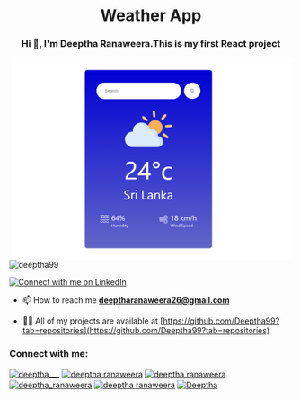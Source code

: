 <h1 align="center">Weather App </h1>
<h3 align="center">Hi 👋, I'm Deeptha Ranaweera.This is my first React project</h3>
<img align="right" alt="coding" width="500" src="Screenshot 2024-07-05 162541.png">

<p align="left"> <img src="https://komarev.com/ghpvc/?username=deeptha99&label=Profile%20views&color=0e75b6&style=flat" alt="deeptha99" /> </p>

<p align="left"> 
  <a href="https://www.linkedin.com/in/deeptha-ranaweera-98b026203" target="_blank">
    <img src="https://img.shields.io/badge/Connect%20with%20me%20on-LinkedIn-blue?style=for-the-badge&logo=linkedin" alt="Connect with me on LinkedIn" />
  </a> 
</p>


- 📫 How to reach me **deeptharanaweera26@gmail.com**

- 👨‍💻 All of my projects are available at [https://github.com/Deeptha99?tab=repositories](https://github.com/Deeptha99?tab=repositories)

<h3 align="left">Connect with me:</h3>
<p align="left">
<a href="https://twitter.com/deeptha___" target="blank"><img align="center" src="https://raw.githubusercontent.com/rahuldkjain/github-profile-readme-generator/master/src/images/icons/Social/twitter.svg" alt="deeptha___" height="30" width="40" /></a>
<a href="https://www.linkedin.com/in/deeptha-ranaweera-98b026203" target="blank"><img align="center" src="https://raw.githubusercontent.com/rahuldkjain/github-profile-readme-generator/master/src/images/icons/Social/linked-in-alt.svg" alt="deeptha ranaweera" height="30" width="40" /></a>
<a href="https://www.facebook.com/deeptha.ranaweera?mibextid=ZbWKwL" target="blank"><img align="center" src="https://raw.githubusercontent.com/rahuldkjain/github-profile-readme-generator/master/src/images/icons/Social/facebook.svg" alt="deeptha ranaweera" height="30" width="40" /></a>
<a href="https://instagram.com/deeptha_ranaweera" target="blank"><img align="center" src="https://raw.githubusercontent.com/rahuldkjain/github-profile-readme-generator/master/src/images/icons/Social/instagram.svg" alt="deeptha_ranaweera" height="30" width="40" /></a>
<a href="http://www.youtube.com/@deeptharanaweera6690" target="blank"><img align="center" src="https://raw.githubusercontent.com/rahuldkjain/github-profile-readme-generator/master/src/images/icons/Social/youtube.svg" alt="deeptha ranaweera" height="30" width="40" /></a>
<a href="https://discord.gg/Deeptha" target="blank"><img align="center" src="https://raw.githubusercontent.com/rahuldkjain/github-profile-readme-generator/master/src/images/icons/Social/discord.svg" alt="Deeptha" height="30" width="40" /></a>
</p>
